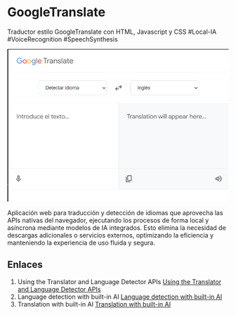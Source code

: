 # GoogleTranslate
Traductor estilo GoogleTranslate con HTML, Javascript y CSS    #Local-IA  #VoiceRecognition #SpeechSynthesis

![Screenshot of Translator UI in Preview Mode](https://github.com/FedericoVelasquez/GoogleTranslate/blob/main/Screenshot%202025-08-15%20102417.png)

Aplicación web para traducción y detección de idiomas que aprovecha las APIs nativas del navegador, ejecutando los procesos de forma local y asíncrona mediante modelos de IA integrados. Esto elimina la necesidad de descargas adicionales o servicios externos, optimizando la eficiencia y manteniendo la experiencia de uso fluida y segura.

## Enlaces
1. Using the Translator and Language Detector APIs [Using the Translator and Language Detector APIs](https://developer.mozilla.org/en-US/docs/Web/API/Translator_and_Language_Detector_APIs/Using)
2. Language detection with built-in AI [Language detection with built-in AI](https://developer.chrome.com/docs/ai/language-detection)
3. Translation with built-in AI [Translation with built-in AI](https://developer.chrome.com/docs/ai/translator-api)
